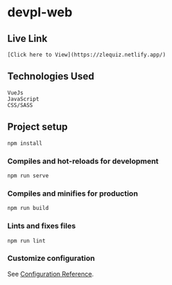 # devpl-web

## Live Link
```
[Click here to View](https://zlequiz.netlify.app/)
```

## Technologies Used
```
VueJs
JavaScript
CSS/SASS
```


## Project setup
```
npm install
```

### Compiles and hot-reloads for development
```
npm run serve
```

### Compiles and minifies for production
```
npm run build
```

### Lints and fixes files
```
npm run lint
```

### Customize configuration
See [Configuration Reference](https://cli.vuejs.org/config/).
